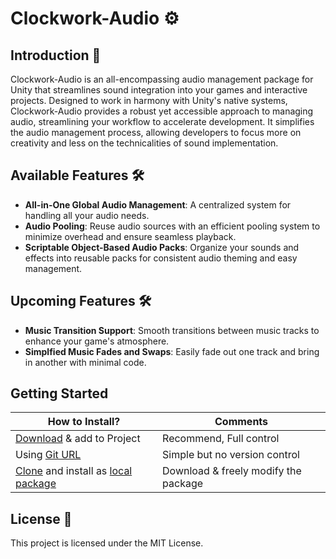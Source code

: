 # Clockwork-Audio ⚙️

## Introduction 🌟

Clockwork-Audio is an all-encompassing audio management package for Unity that streamlines sound integration into your games and interactive projects. Designed to work in harmony with Unity's native systems, Clockwork-Audio provides a robust yet accessible approach to managing audio, streamlining your workflow to accelerate development. It simplifies the audio management process, allowing developers to focus more on creativity and less on the technicalities of sound implementation.
## Available Features 🛠️

- **All-in-One Global Audio Management**: A centralized system for handling all your audio needs.
- **Audio Pooling**: Reuse audio sources with an efficient pooling system to minimize overhead and ensure seamless playback.
- **Scriptable Object-Based Audio Packs**: Organize your sounds and effects into reusable packs for consistent audio theming and easy management.

## Upcoming Features 🛠️

- **Music Transition Support**: Smooth transitions between music tracks to enhance your game's atmosphere.
- **Simplfied Music Fades and Swaps**: Easily fade out one track and bring in another with minimal code.

## Getting Started
| **How to Install?** | Comments |
| ------------------- | -------- |
| [Download](https://docs.github.com/en/repositories/working-with-files/using-files/downloading-source-code-archives) & add to Project | Recommend, Full control |
| Using [Git URL](https://docs.unity3d.com/Manual/upm-ui-giturl.html) | Simple but no version control |
| [Clone](https://docs.github.com/en/repositories/creating-and-managing-repositories/cloning-a-repository#cloning-a-repository-to-github-desktop) and install as [local package](https://docs.unity3d.com/Manual/upm-ui-local.html) | Download & freely modify the package |


## License 📄
This project is licensed under the MIT License.
